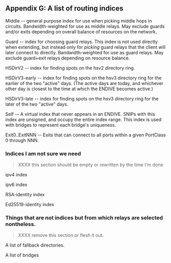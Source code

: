 
## Appendix G: A list of routing indices

Middle -- general purpose index for use when picking middle hops in
circuits.  Bandwidth-weighted for use as middle relays.  May exclude
guards and/or exits depending on overall balance of resources on the
network.

Guard -- index for choosing guard relays. This index is not used
directly when extending, but instead only for _picking_ guard relays
that the client will later connect to directly.  Bandwidth-weighted
for use as guard relays. May exclude guard+exit relays depending on
resource balance.

HSDirV2 -- index for finding spots on the hsv2 directory ring.

HSDirV3-early -- index for finding spots on the hsv3 directory ring
for the earlier of the two "active" days. (The active days are
today, and whichever other day is closest to the time at which the
ENDIVE becomes active.)

HSDirV3-late -- index for finding spots on the hsv3 directory ring
for the later of the two "active" days.

Self -- A virtual index that never appears in an ENDIVE.  SNIPs with
this index are unsigned, and occupy the entire index range.  This
index is used with bridges to represent each bridge's uniqueness.

Exit0..ExitNNN -- Exits that can connect to all ports within a given
PortClass 0 through NNN.


### Indices I am not sure we need

> XXXX this section should be empty or rewritten by the time I'm
> done

ipv4 index

ipv6 index

RSA-identity index

Ed25519-identity index


### Things that are not indices but from which relays are selected nontheless.

> XXXX remove this section or flesh it out.

A list of fallback directories.

A list of bridges

